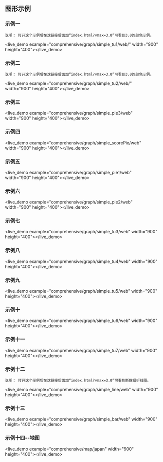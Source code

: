 ## 图形示例 ##

### 示例一
    说明： 打开这个示例后在这链接后面加“index.html?vmax=3.0”可看到3.0的颜色示例。
<live_demo example="comprehensive/graph/simple_tu1/web/" width="900" height="400"></live_demo>

### 示例二
    说明： 打开这个示例后在这链接后面加“index.html?vmax=3.0”可看到3.0的颜色示例。
<live_demo example="comprehensive/graph/simple_tu2/web/" width="900" height="400"></live_demo>

### 示例三
<live_demo example="comprehensive/graph/simple_pie3/web" width="900" height="400"></live_demo>

### 示例四
<live_demo example="comprehensive/graph/simple_scorePie/web" width="900" height="400"></live_demo>

### 示例五
<live_demo example="comprehensive/graph/simple_pie1/web" width="900" height="400"></live_demo>

### 示例六
<live_demo example="comprehensive/graph/simple_pie2/web" width="900" height="400"></live_demo>

### 示例七
<live_demo example="comprehensive/graph/simple_tu3/web" width="900" height="400"></live_demo>

### 示例八
<live_demo example="comprehensive/graph/simple_tu4/web" width="900" height="400"></live_demo>

### 示例九
<live_demo example="comprehensive/graph/simple_tu5/web" width="900" height="400"></live_demo>

### 示例十
<live_demo example="comprehensive/graph/simple_tu6/web" width="900" height="400"></live_demo>

### 示例十一
<live_demo example="comprehensive/graph/simple_tu7/web" width="900" height="400"></live_demo>

### 示例十二
    说明： 打开这个示例后在这链接后面加“index.html?vmax=3.0”可看到断数据折线图。
<live_demo example="comprehensive/graph/simple_line/web" width="900" height="400"></live_demo>

### 示例十三
<live_demo example="comprehensive/graph/simple_bar/web" width="900" height="400"></live_demo>

### 示例十四--地图
<live_demo example="comprehensive/map/japan" width="900" height="400"></live_demo>





